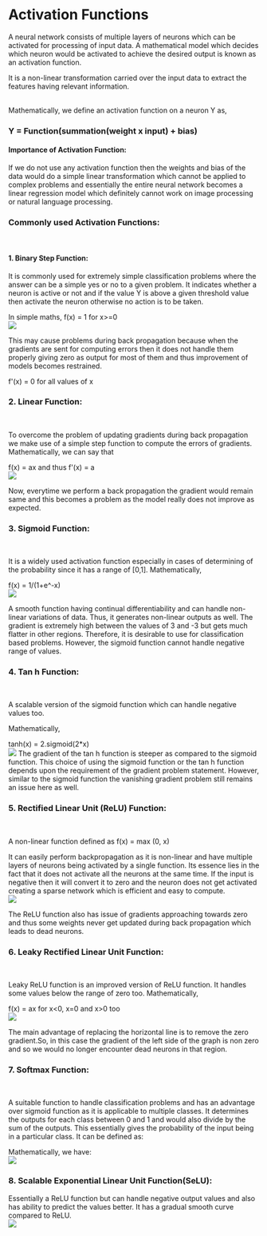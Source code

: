 # Activation Functions

A neural network consists of multiple layers of neurons which can be activated for processing of input data. A mathematical model which decides which neuron would be activated to achieve the desired output is known as an activation function. <br/>

It is a non-linear transformation carried over the input data to extract the features having relevant information. <br/> <br/>

Mathematically, we define an activation function on a neuron Y as, <br/>

### Y = Function(summation(weight x input) + bias)<br/>

#### Importance of Activation Function:<br/>

If we do not use any activation function then the weights and bias of the data would do a simple linear transformation which cannot be applied to complex problems and essentially the entire neural network becomes a linear regression model which definitely cannot work on image processing or natural language processing. <br/>

### Commonly used Activation Functions:

<br/>


####  1. Binary Step Function:<br/>

It is commonly used for extremely simple classification problems where the answer can be a simple yes or no to a given problem. It indicates whether a neuron is active or not and if the value Y is above a given threshold value then activate the neuron otherwise no action is to be taken. <br/>

In simple maths, f(x) = 1 for x>=0<br/>
  <img src="https://github.com/vgaurav3011/EIP-3.0-/blob/master/Activation%20Function%20Diagrams/binary.png" align="center"/>


This may cause problems during back propagation because when the gradients are sent for computing errors then it does not handle them properly giving zero as output for most of them and thus improvement of models becomes restrained. <br/>

f'(x) = 0 for all values of x <br/>

### 2. Linear Function: 

<br/>

To overcome the problem of updating gradients during back propagation we make use of a simple step function to compute the errors of gradients. Mathematically, we can say that <br/>

f(x) = ax and thus f'(x) = a<br/>
<img src="https://github.com/vgaurav3011/EIP-3.0-/blob/master/Activation%20Function%20Diagrams/linear.png"/>

Now, everytime we perform a back propagation the gradient would remain same and this becomes a problem as the model really does not improve as expected.

### 3. Sigmoid Function:

<br/>

It is a widely used activation function especially in cases of determining of the probability since it has a range of [0,1]. Mathematically, <br/>

f(x) = 1/(1+e^-x)<br/>
<img src="https://github.com/vgaurav3011/EIP-3.0-/blob/master/Activation%20Function%20Diagrams/sigmoid.png"/>

A smooth function having continual differentiability and can handle non-linear variations of data. Thus, it generates non-linear outputs as well. The gradient is extremely high between the values of 3 and -3 but gets much flatter in other regions. Therefore, it is desirable to use for classification based problems. However, the sigmoid function cannot handle negative range of values. <br/>

### 4. Tan h Function:

<br/>

A scalable version of the sigmoid function which can handle negative values too. <br/>

Mathematically, <br/>

tanh(x) = 2.sigmoid(2*x) <br/>
<img src="https://github.com/vgaurav3011/EIP-3.0-/blob/master/Activation%20Function%20Diagrams/tanh.png"/>
The gradient of the tan h function is steeper as compared to the sigmoid function. This choice of using the sigmoid function or the tan h function depends upon the requirement of the gradient problem statement. However, similar to the sigmoid function the vanishing gradient problem still remains an issue here as well. <br/>

### 5. Rectified Linear Unit (ReLU) Function: 

<br/>

A non-linear function defined as f(x) = max (0, x)<br/>

It can easily perform backpropagation as it is non-linear and have multiple layers of neurons being activated by a single function. Its essence lies in the fact that it does not activate all the neurons at the same time. If the input is negative then it will convert it to zero and the neuron does not get activated creating a sparse network which is efficient and easy to compute. <br/>
<img src="https://github.com/vgaurav3011/EIP-3.0-/blob/master/Activation%20Function%20Diagrams/relu.png"/>

The ReLU function also has issue of gradients approaching towards zero and thus some weights never get updated during back propagation which leads to dead neurons. <br/>

### 6. Leaky Rectified Linear Unit Function: 

<br/>

Leaky ReLU function is an improved version of ReLU function. It handles some values below the range of zero too. Mathematically, <br/>

f(x) = ax for x<0, x=0 and x>0 too <br/>
<img src="https://github.com/vgaurav3011/EIP-3.0-/blob/master/Activation%20Function%20Diagrams/leaky-relu.png" align="center"/>

The main advantage of replacing the horizontal line is to remove the zero gradient.So, in this case the gradient of the left side of the graph is non zero and so we would no longer encounter dead neurons in that region.  <br/>

### 7. Softmax Function: 

<br/>

A suitable function to handle classification problems and has an advantage over sigmoid function as it is applicable to multiple classes. It determines the outputs for each class between 0 and 1 and would also divide by the sum of the outputs. This essentially gives the probability of the input being in a particular class. It can be defined as: <br/>

Mathematically, we have: <br/>
<img src="https://github.com/vgaurav3011/EIP-3.0-/blob/master/Activation%20Function%20Diagrams/softmax.png"/>
### 8. Scalable Exponential Linear Unit Function(SeLU):

Essentially a ReLU function but can handle negative output values and also has ability to predict the values better. It has a gradual smooth curve compared to ReLU.<br/>
<img src="https://github.com/vgaurav3011/EIP-3.0-/blob/master/Activation%20Function%20Diagrams/selu.png"/>







  
